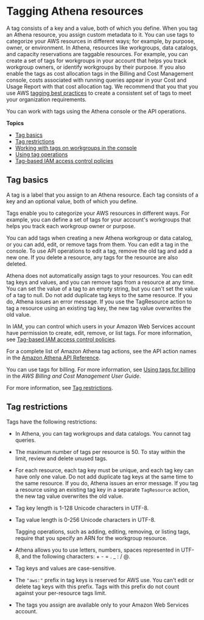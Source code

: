 # Tagging Athena resources<a name="tags"></a>

A tag consists of a key and a value, both of which you define\. When you tag an Athena resource, you assign custom metadata to it\. You can use tags to categorize your AWS resources in different ways; for example, by purpose, owner, or environment\. In Athena, resources like workgroups, data catalogs, and capacity reservations are taggable resources\. For example, you can create a set of tags for workgroups in your account that helps you track workgroup owners, or identify workgroups by their purpose\. If you also enable the tags as cost allocation tags in the Billing and Cost Management console, costs associated with running queries appear in your Cost and Usage Report with that cost allocation tag\. We recommend that you that you use AWS [tagging best practices](https://docs.aws.amazon.com/whitepapers/latest/tagging-best-practices/tagging-best-practices.html) to create a consistent set of tags to meet your organization requirements\.

You can work with tags using the Athena console or the API operations\. 

**Topics**
+ [Tag basics](#tag-basics)
+ [Tag restrictions](#tag-restrictions)
+ [Working with tags on workgroups in the console](tags-console.md)
+ [Using tag operations](tags-operations.md)
+ [Tag\-based IAM access control policies](tags-access-control.md)

## Tag basics<a name="tag-basics"></a>

A tag is a label that you assign to an Athena resource\. Each tag consists of a key and an optional value, both of which you define\.

Tags enable you to categorize your AWS resources in different ways\. For example, you can define a set of tags for your account's workgroups that helps you track each workgroup owner or purpose\.

You can add tags when creating a new Athena workgroup or data catalog, or you can add, edit, or remove tags from them\. You can edit a tag in the console\. To use API operations to edit a tag, remove the old tag and add a new one\. If you delete a resource, any tags for the resource are also deleted\.

Athena does not automatically assign tags to your resources\. You can edit tag keys and values, and you can remove tags from a resource at any time\. You can set the value of a tag to an empty string, but you can't set the value of a tag to null\. Do not add duplicate tag keys to the same resource\. If you do, Athena issues an error message\. If you use the TagResource action to tag a resource using an existing tag key, the new tag value overwrites the old value\.

In IAM, you can control which users in your Amazon Web Services account have permission to create, edit, remove, or list tags\. For more information, see [Tag\-based IAM access control policies](tags-access-control.md)\.

For a complete list of Amazon Athena tag actions, see the API action names in the [Amazon Athena API Reference](https://docs.aws.amazon.com/athena/latest/APIReference/)\.

You can use tags for billing\. For more information, see [Using tags for billing](https://docs.aws.amazon.com/awsaccountbilling/latest/aboutv2/custom-tags.html) in the *AWS Billing and Cost Management User Guide*\.

For more information, see [Tag restrictions](#tag-restrictions)\.

## Tag restrictions<a name="tag-restrictions"></a>

Tags have the following restrictions:
+ In Athena, you can tag workgroups and data catalogs\. You cannot tag queries\.
+ The maximum number of tags per resource is 50\. To stay within the limit, review and delete unused tags\.
+ For each resource, each tag key must be unique, and each tag key can have only one value\. Do not add duplicate tag keys at the same time to the same resource\. If you do, Athena issues an error message\. If you tag a resource using an existing tag key in a separate `TagResource` action, the new tag value overwrites the old value\.
+ Tag key length is 1\-128 Unicode characters in UTF\-8\.
+ Tag value length is 0\-256 Unicode characters in UTF\-8\.

  Tagging operations, such as adding, editing, removing, or listing tags, require that you specify an ARN for the workgroup resource\.
+ Athena allows you to use letters, numbers, spaces represented in UTF\-8, and the following characters: \+ \- = \. \_ : / @\.
+ Tag keys and values are case\-sensitive\.
+ The `"aws:"` prefix in tag keys is reserved for AWS use\. You can't edit or delete tag keys with this prefix\. Tags with this prefix do not count against your per\-resource tags limit\.
+ The tags you assign are available only to your Amazon Web Services account\.